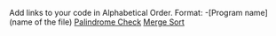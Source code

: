 Add links to your code in Alphabetical Order.
Format: -[Program name](name of the file)
[Palindrome Check](palindrome.go)
[Merge Sort](mergesort.go)